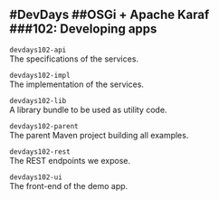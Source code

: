 #DevDays
##OSGi + Apache Karaf  
###102: Developing apps
---

`devdays102-api`  
The specifications of the services.

`devdays102-impl`  
The implementation of the services.

`devdays102-lib`  
A library bundle to be used as utility code.

`devdays102-parent`  
The parent Maven project building all examples.

`devdays102-rest`  
The REST endpoints we expose.

`devdays102-ui`  
The front-end of the demo app.
